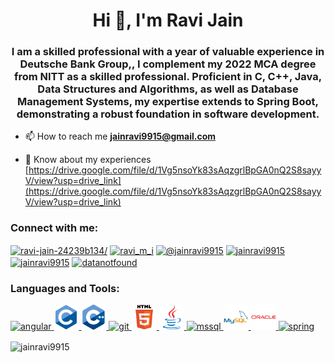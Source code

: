 <h1 align="center">Hi 👋, I'm Ravi Jain</h1>
<h3 align="center">I am a skilled professional with a year of valuable experience in Deutsche Bank Group,, I complement my 2022 MCA degree from NITT as a skilled professional. Proficient in C, C++, Java, Data Structures and Algorithms, as well as Database Management Systems, my expertise extends to Spring Boot, demonstrating a robust foundation in software development.</h3>

- 📫 How to reach me **jainravi9915@gmail.com**

- 📄 Know about my experiences [https://drive.google.com/file/d/1Vg5nsoYk83sAqzgrlBpGA0nQ2S8sayyV/view?usp=drive_link](https://drive.google.com/file/d/1Vg5nsoYk83sAqzgrlBpGA0nQ2S8sayyV/view?usp=drive_link)

<h3 align="left">Connect with me:</h3>
<p align="left">
<a href="https://linkedin.com/in/ravi-jain-24239b134/" target="blank"><img align="center" src="https://raw.githubusercontent.com/rahuldkjain/github-profile-readme-generator/master/src/images/icons/Social/linked-in-alt.svg" alt="ravi-jain-24239b134/" height="30" width="40" /></a>
<a href="https://instagram.com/ravi_m_i" target="blank"><img align="center" src="https://raw.githubusercontent.com/rahuldkjain/github-profile-readme-generator/master/src/images/icons/Social/instagram.svg" alt="ravi_m_i" height="30" width="40" /></a>
<a href="https://medium.com/@jainravi9915" target="blank"><img align="center" src="https://raw.githubusercontent.com/rahuldkjain/github-profile-readme-generator/master/src/images/icons/Social/medium.svg" alt="@jainravi9915" height="30" width="40" /></a>
<a href="https://www.hackerrank.com/jainravi9915" target="blank"><img align="center" src="https://raw.githubusercontent.com/rahuldkjain/github-profile-readme-generator/master/src/images/icons/Social/hackerrank.svg" alt="jainravi9915" height="30" width="40" /></a>
<a href="https://www.leetcode.com/jainravi9915" target="blank"><img align="center" src="https://raw.githubusercontent.com/rahuldkjain/github-profile-readme-generator/master/src/images/icons/Social/leet-code.svg" alt="jainravi9915" height="30" width="40" /></a>
<a href="https://auth.geeksforgeeks.org/user/datanotfound" target="blank"><img align="center" src="https://raw.githubusercontent.com/rahuldkjain/github-profile-readme-generator/master/src/images/icons/Social/geeks-for-geeks.svg" alt="datanotfound" height="30" width="40" /></a>
</p>

<h3 align="left">Languages and Tools:</h3>
<p align="left"> <a href="https://angular.io" target="_blank" rel="noreferrer"> <img src="https://angular.io/assets/images/logos/angular/angular.svg" alt="angular" width="40" height="40"/> </a> <a href="https://www.cprogramming.com/" target="_blank" rel="noreferrer"> <img src="https://raw.githubusercontent.com/devicons/devicon/master/icons/c/c-original.svg" alt="c" width="40" height="40"/> </a> <a href="https://www.w3schools.com/cpp/" target="_blank" rel="noreferrer"> <img src="https://raw.githubusercontent.com/devicons/devicon/master/icons/cplusplus/cplusplus-original.svg" alt="cplusplus" width="40" height="40"/> </a> <a href="https://git-scm.com/" target="_blank" rel="noreferrer"> <img src="https://www.vectorlogo.zone/logos/git-scm/git-scm-icon.svg" alt="git" width="40" height="40"/> </a> <a href="https://www.w3.org/html/" target="_blank" rel="noreferrer"> <img src="https://raw.githubusercontent.com/devicons/devicon/master/icons/html5/html5-original-wordmark.svg" alt="html5" width="40" height="40"/> </a> <a href="https://www.java.com" target="_blank" rel="noreferrer"> <img src="https://raw.githubusercontent.com/devicons/devicon/master/icons/java/java-original.svg" alt="java" width="40" height="40"/> </a> <a href="https://www.microsoft.com/en-us/sql-server" target="_blank" rel="noreferrer"> <img src="https://www.svgrepo.com/show/303229/microsoft-sql-server-logo.svg" alt="mssql" width="40" height="40"/> </a> <a href="https://www.mysql.com/" target="_blank" rel="noreferrer"> <img src="https://raw.githubusercontent.com/devicons/devicon/master/icons/mysql/mysql-original-wordmark.svg" alt="mysql" width="40" height="40"/> </a> <a href="https://www.oracle.com/" target="_blank" rel="noreferrer"> <img src="https://raw.githubusercontent.com/devicons/devicon/master/icons/oracle/oracle-original.svg" alt="oracle" width="40" height="40"/> </a> <a href="https://spring.io/" target="_blank" rel="noreferrer"> <img src="https://www.vectorlogo.zone/logos/springio/springio-icon.svg" alt="spring" width="40" height="40"/> </a> </p>

<p><img align="center" src="https://github-readme-streak-stats.herokuapp.com/?user=jainravi9915&" alt="jainravi9915" /></p>
